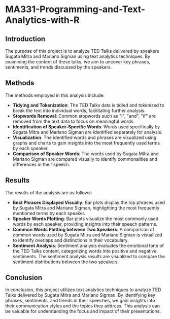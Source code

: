 # MA331-Programming-and-Text-Analytics-with-R


## Introduction

The purpose of this project is to analyze TED Talks delivered by speakers Sugata Mitra and Mariano Sigman using text analytics techniques. By examining the content of these talks, we aim to uncover key phrases, sentiments, and trends discussed by the speakers.

## Methods

The methods employed in this analysis include:

- **Tidying and Tokenization**: The TED Talks data is tidied and tokenized to break the text into individual words, facilitating further analysis.
- **Stopwords Removal**: Common stopwords such as "I", "and", "if" are removed from the text data to focus on meaningful words.
- **Identification of Speaker-Specific Words**: Words used specifically by Sugata Mitra and Mariano Sigman are identified separately for analysis.
- **Visualization**: The identified words and phrases are visualized using graphs and charts to gain insights into the most frequently used terms by each speaker.
- **Comparison of Speaker Words**: The words used by Sugata Mitra and Mariano Sigman are compared visually to identify commonalities and differences in their speech.

## Results

The results of the analysis are as follows:

- **Best Phrases Displayed Visually**: Bar plots display the top phrases used by Sugata Mitra and Mariano Sigman, highlighting the most frequently mentioned terms by each speaker.
- **Speaker Words Plotting**: Bar plots visualize the most commonly used words by each speaker, providing insights into their speech patterns.
- **Common Words Plotting between Two Speakers**: A comparison of common words used by Sugata Mitra and Mariano Sigman is visualized to identify overlaps and distinctions in their vocabulary.
- **Sentiment Analysis**: Sentiment analysis evaluates the emotional tone of the TED Talks content, categorizing words into positive and negative sentiments. The sentiment analysis results are visualized to compare the sentiment distributions between the two speakers.

## Conclusion

In conclusion, this project utilizes text analytics techniques to analyze TED Talks delivered by Sugata Mitra and Mariano Sigman. By identifying key phrases, sentiments, and trends in their speeches, we gain insights into their communication styles and the topics they address. This analysis can be valuable for understanding the focus and impact of their presentations.

